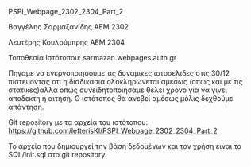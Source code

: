 PSPI_Webpage_2302_2304_Part_2


Βαγγέλης Σαρμαζανίδης ΑΕΜ 2302


Λευτέρης Κουλούμπρης ΑΕΜ 2304


Τοποθεσία Ιστότοπου: sarmazan.webpages.auth.gr 




Πηγαμε να ενεργοποιησουμε τις δυναμικες ιστοσελιδες στις 30/12 πιστευοντας οτι η διαδικασια ολοκληρωνεται αμεσως (οπως και
με τις στατικες)αλλα οπως συνειδητοποιησαμε θελει χρονο για να γινει αποδεκτη η αιτηση. Ο ιστότοπος θα ανεβεί αμέσως μόλις
δεχθούμε απάντηση.


Git repository με τα αρχεία του ιστότοπου: https://github.com/lefterisKl/PSPI_Webpage_2302_2304_Part_2


Το αρχείο που δημιουργεί την βάση δεδομένων και τον χρήση ειναι το  SQL/init.sql στο git repository.
